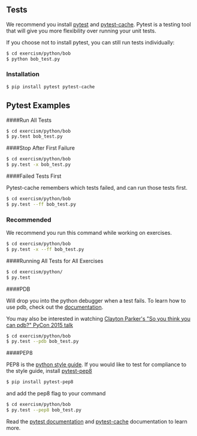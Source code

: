 ##  Tests

We recommend you install [pytest](http://pytest.org/latest/) and [pytest-cache](http://pythonhosted.org/pytest-cache/). Pytest is a testing tool that will give you more flexibility over running your unit tests.

If you choose not to install pytest, you can still run tests individually:

```bash
$ cd exercism/python/bob
$ python bob_test.py
```

### Installation

```bash
$ pip install pytest pytest-cache
```

##  Pytest Examples

####Run All Tests

```bash
$ cd exercism/python/bob
$ py.test bob_test.py
```

####Stop After First Failure

```bash
$ cd exercism/python/bob
$ py.test -x bob_test.py
```

####Failed Tests First

Pytest-cache remembers which tests failed, and can run those tests first.

```bash
$ cd exercism/python/bob
$ py.test --ff bob_test.py
```

### Recommended

We recommend you run this command while working on exercises.

```bash
$ cd exercism/python/bob
$ py.test -x --ff bob_test.py
```

####Running All Tests for All Exercises

```bash
$ cd exercism/python/
$ py.test
```

####PDB

Will drop you into the python debugger when a test fails.
To learn how to use pdb, check out the [documentation](https://docs.python.org/2/library/pdb.html#debugger-commands).

You may also be interested in watching [Clayton Parker's "So you think you can pdb?" PyCon 2015 talk](https://www.youtube.com/watch?v=P0pIW5tJrRM)

```bash
$ cd exercism/python/bob
$ py.test --pdb bob_test.py
```

####PEP8

PEP8 is the [python style guide](https://www.python.org/dev/peps/pep-0008/). If you would like to test for compliance to the style guide, install [pytest-pep8](https://pypi.python.org/pypi/pytest-pep8)

```bash
$ pip install pytest-pep8
```

and add the pep8 flag to your command

```bash
$ cd exercism/python/bob
$ py.test --pep8 bob_test.py
```

Read the [pytest documentation](http://pytest.org/latest/contents.html#toc) and [pytest-cache](http://pythonhosted.org/pytest-cache/) documentation to learn more.
